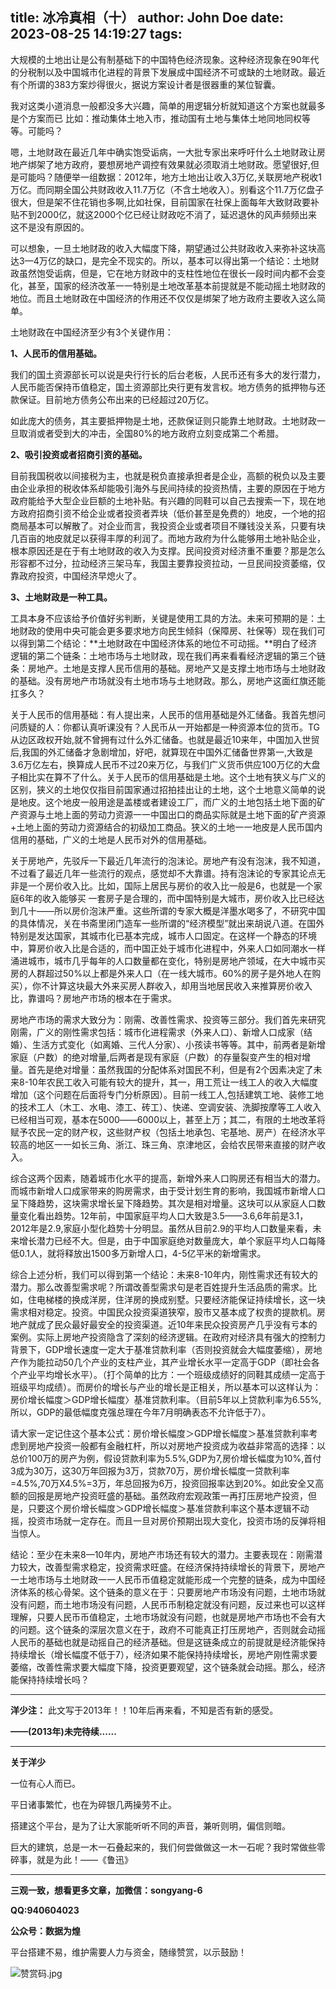 title: 冰冷真相（十）
author: John Doe
date: 2023-08-25 14:19:27
tags:
---
大规模的土地出让是公有制基础下的中国特色经济现象。<!--more-->这种经济现象在90年代的分税制以及中国城市化进程的背景下发展成中国经济不可或缺的土地财政。最近有个所谓的383方案炒得很火，据说方案设计者是很器重的某位智囊。

我对这类小道消息一般都没多大兴趣，简单的用逻辑分析就知道这个方案也就最多是个方案而已	比如：推动集体土地入市，推动国有土地与集体土地同地同权等等。可能吗？

嗯，土地财政在最近几年中确实饱受诟病，一大批专家出来呼吁什么土地财政让房地产绑架了地方政府，要想房地产调控有效果就必须取消土地财政。愿望很好,但是可能吗？随便举一组数据：2012年，地方土地出让收入3万亿,关联房地产税收1万亿。而同期全国公共财政收入11.7万亿（不含土地收入）。别看这个11.7万亿盘子很大，但是架不住花销也多啊,比如社保，目前国家在社保上面每年大致财政要补贴不到2000亿，就这2000个亿已经让财政吃不消了，延迟退休的风声频频出来这不是没有原因的。

可以想象，一旦土地财政的收入大幅度下降，期望通过公共财政收入来弥补这块高达3—4万亿的缺口，是完全不现实的。所以，基本可以得出第一个结论：土地财政虽然饱受诟病，但是，它在地方财政中的支柱性地位在很长一段时间内都不会变化，甚至，国家的经济改革一一特别是土地改革基本前提就是不能动摇土地财政的地位。而且土地财政在中国经济的作用还不仅仅是绑架了地方政府主要收入这么简单。

土地财政在中国经济至少有3个关键作用：

**1、人民币的信用基础。**

我们的国土资源部长可以说是央行行长的后台老板，人民币还有多大的发行潜力，人民币能否保持币值稳定，国土资源部比央行更有发言权。地方债务的抵押物与还款保证。目前地方债务公布出来的已经超过20万亿。

如此庞大的债务，其主要抵押物是土地，还款保证则只能靠土地财政。土地财政一旦取消或者受到大的冲击，全国80%的地方政府立刻变成第二个希腊。

**2、吸引投资或者招商引资的基础。**

目前我国税收以间接税为主，也就是税负直接承担者是企业，高额的税负以及主要由企业承担的税收体系却能吸引海外与民间持续的投资热情，主要的原因在于地方政府能给予大型企业巨额的土地补贴。有兴趣的同鞋可以自己去搜索一下，现在地方政府招商引资不给企业或者投资者弄块（低价甚至是免费的）地皮，一个地的招商局基本可以解散了。对企业而言，我投资企业或者项目不赚钱没关系，只要有块几百亩的地皮就足以获得丰厚的利润了。而地方政府为什么能够用土地补贴企业，根本原因还是在于有土地财政的收入为支撑。民间投资对经济重不重要？那是怎么形容都不过分，拉动经济三架马车，我国主要靠投资拉动，一旦民间投资萎缩，仅靠政府投资，中国经济早熄火了。

**3、土地财政是一种工具。**

工具本身不应该给予价值好劣判断，关键是使用工具的方法。未来可预期的是：土地财政的使用中央可能会更多要求地方向民生倾斜（保障房、社保等）现在我们可以得到第二个结论：**土地财政在中国经济体系的地位不可动摇。**明白了经济逻辑的第二个链条：土地市场与土地财政，现在我们再来看看经济逻辑的第三个链条：房地产。土地是支撑人民币信用的基础。房地产又是支撑土地市场与土地财政的基础。没有房地产市场就没有土地市场与土地财政。那么，房地产这面红旗还能扛多久？

关于人民币的信用基础：有人提出来，人民币的信用基础是外汇储备。我首先想问问质疑的人：你都认真听课没有？人民币从一开始都是一种资源本位的货币。TG从边区政权开始,就不曾拥有过什么外汇储备。也就是最近10来年，中国加入世贸后,我国的外汇储备才急剧增加，好吧，就算现在中国外汇储备世界第一,大致是3.6万亿左右，换算成人民币不过20来万亿，与我们广义货币供应100万亿的大盘子相比实在算不了什么。关于人民币的信用基础是土地。这个土地有狭义与广义的区别，狭义的土地仅仅指目前国家通过招拍挂出让的土地，这个土地意义简单的说是地皮。这个地皮一般用途是盖楼或者建设工厂，而广义的土地包括土地下面的矿产资源与土地上面的劳动力资源一一中国出口的商品实际就是土地下面的矿产资源+土地上面的劳动力资源结合的初级加工商品。狭义的土地一一地皮是人民币国内信用的基础，广义的土地是人民币对外的信用基础。

关于房地产，先驳斥一下最近几年流行的泡沫论。房地产有没有泡沫，我不知道，不过看了最近几年一些流行的观点，感觉却不大靠谱。持有泡沫论的专家其论点无非是一个房价收入比。比如，国际上居民与房价的收入比一般是6，也就是一个家庭6年的收入能够买
一套房子是合理的，而中国特别是大城市，房价收入比已经达到几十――所以房价泡沫严重。这些所谓的专家大概是洋墨水喝多了，不研究中国的具体情况，关在书斋里闭门造车一些所谓的“经济模型”就出来胡说八道。在国外特别是发达国家，其城市化已基本完成，城市人口固定。在这样一个静态的环境中，算房价收入比是合适的，而中国正处于城市化进程中，外来人口如同潮水一样涌进城市，城市几乎每年的人口数量都在变化，特别是房地产领域，在大中城市买房的人群超过50%以上都是外来人口（在一线大城市。60%的房子是外地人在购买），你不计算这块最大外来买房人群收入，却用当地居民收入来推算房价收入比，靠谱吗？房地产市场的根本在于需求。

房地产市场的需求大致分为：刚需、改善性需求、投资等三部分。我们首先来研究刚需，广义的刚性需求包括：城市化进程需求（外来人口）、新增人口成家（结婚）、生活方式变化（如离婚、三代人分家）、小孩读书等等。其中，前两者是新增家庭（户数）的绝对增量,后两者是现有家庭（户数）的存量裂变产生的相对增量。首先是绝对增量：虽然我国的分配体系对国民不利，但是有2个因素决定了未来8-10年农民工收入可能有较大的提升，其一，用工荒让一线工人的收入大幅度增加（这个问题在后面将专门分析原因）。目前一线工人,包括建筑工地、装修工地的技术工人（木工、水电、漆工、砖工）、快递、空调安装、洗脚按摩等工人收入已经相当可观，基本在5000――6000以上，甚至上万；其二，有限的土地改革将赋予农民一定的财产权，这些财产权（包括土地承包、宅基地、房产）在经济水平较高的地区一一如长三角、浙江、珠三角、京津地区，会给农民带来直接的财产收入。

综合这两个因素，随着城市化水平的提高，新增外来人口购房还有相当大的潜力。而城市新增人口成家带来的购房需求，由于受计划生育的影响，我国城市新增人口呈下降趋势，这块需求增长呈下降趋势。其次是相对增量。这块可以从家庭人口数量变化看出趋势。12年前，中国家庭平均人口大致是3.5——3.6,6年前是3.1，2012年是2.9,家庭小型化趋势十分明显。虽然从目前2.9的平均人口数量来看，未来增长潜力已经不大。但是，由于中国家庭绝对数量庞大，单个家庭平均人口每降低0.1人，就将释放出1500多万新增人口，4-5亿平米的新增需求。

综合上述分析，我们可以得到第一个结论：未来8-10年内，刚性需求还有较大的潜力。那么改善型需求呢？所谓改善型需求句是老百姓提升生活品质的需求。比如，住电梯楼的换成洋房，住洋房的换成别墅。只要经济能保证持续增长，这一块需求相对稳定。投资。中国民众投资渠道狭窄，股市又基本成了权贵的提款机。房地产就成了民众最好最安全的投资渠道。近10年来民众投资房产几乎没有亏本的案例。实际上房地产投资隐含了深刻的经济逻辑。在政府对经济具有强大的控制力背景下，GDP增长速度一定大于基准贷款利率（否则投资就会大幅度萎缩），房地产作为能拉动50几个产业的支柱产业，其产业增长水平一定高于GDP（即社会各个产业平均增长水平）。（打个简单的比方：一个班级成绩好的同鞋其成绩一定高于班级平均成绩）。而房价的增长与产业的增长是正相关，所以基本可以这样认为：房价增长幅度＞GDP增长幅度〉基准贷款利率。（目前5年以上贷款利率为6.55%,所以，GDP的最低幅度克强总理在今年7月明确表态不允许低于7）。

请大家一定记住这个基本公式：房价增长幅度＞GDP增长幅度＞基准贷款利率考虑到房地产投资一般都有金融杠杆，所以对房地产投资成为收益非常高的选择：以总价100万的房产为例，假设贷款利率为5.5%,GDP为7,房价增长幅度为10%,首付3成为30万，这30万年回报为3万，贷款70万，房价增长幅度一贷款利率=4.5%,70万X4.5%=3万，年总回报为6万，投资回报率达到20%。如此安全又高额的回报是房地产投资旺盛的基础。虽然政府宏观政策一再打压房地产投资，但是，只要这个房价增长幅度＞GDP增长幅度＞基准贷款利率这个基本逻辑不动摇，投资市场就一定存在。而且一旦对房价预期出现大变化，投资市场的反弹将相当惊人。

结论：至少在未来8—10年内，房地产市场还有较大的潜力。主要表现在：刚需潜力较大，改善型需求稳定，投资需求旺盛。在经济保持持续增长的背景下，房地产一土地市场与土地财政一一人民币币值稳定就能形成一个完整的链条，成为中国经济体系的核心骨架。这个链条的意义在于：只要房地产市场没有问题，土地市场就没有问题，而土地市场没有问题，人民币币制稳定就没有问题，反过来也可以这样理解，只要人民币币值稳定，土地市场就没有问题，也就是房地产市场也不会有大的问题。这个链条的深层次意义在于，政府不可能真正打压房地产，否则就会动摇人民币的基础也就是动摇自己的经济基础。但是这链条成立的前提就是经济能保持持续增长（增长幅度不低于7），经济如果不能保持持续增长，房地产刚性需求要萎缩，改善性需求要大幅度下降，投资更要观望，这个链条就会动摇。那么，经济能保持持续增长吗？
- - -

**洋少注：** 此文写于2013年！！10年后再来看，不知是否有新的感受。

**——(2013年)未完待续......**
- - -
**关于洋少**

一位有心人而已。

平日诸事繁忙，也在为碎银几两操劳不止。

搭建这个平台，是为了让大家能听听不同的声音，兼听则明，偏信则暗。

巨大的建筑，总是一木一石叠起来的，我们何尝做做这一木一石呢？我时常做些零碎事，就是为此！——《鲁迅》

---

**三观一致，想看更多文章，加微信：songyang-6**

**QQ:940604023**

**公众号：数据为煌** 

平台搭建不易，维护需要人力与资金，随缘赞赏，以示鼓励！

![赞赏码.jpg](/images/zanshang.jpg)